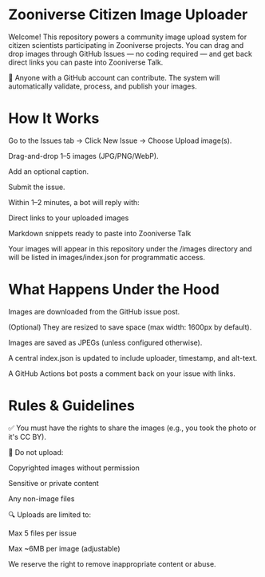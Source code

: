 # Zooniverse Citizen Image Uploader

Welcome! This repository powers a community image upload system for citizen scientists participating in Zooniverse projects. You can drag and drop images through GitHub Issues — no coding required — and get back direct links you can paste into Zooniverse Talk.

📸 Anyone with a GitHub account can contribute. The system will automatically validate, process, and publish your images.


# How It Works

Go to the Issues tab → Click New Issue → Choose Upload image(s).

Drag-and-drop 1–5 images (JPG/PNG/WebP).

Add an optional caption.

Submit the issue.

Within 1–2 minutes, a bot will reply with:

Direct links to your uploaded images

Markdown snippets ready to paste into Zooniverse Talk

Your images will appear in this repository under the /images directory and will be listed in images/index.json for programmatic access.


# What Happens Under the Hood

Images are downloaded from the GitHub issue post.

(Optional) They are resized to save space (max width: 1600px by default).

Images are saved as JPEGs (unless configured otherwise).

A central index.json is updated to include uploader, timestamp, and alt-text.

A GitHub Actions bot posts a comment back on your issue with links.


# Rules & Guidelines

✅ You must have the rights to share the images (e.g., you took the photo or it's CC BY).

🚫 Do not upload:

Copyrighted images without permission

Sensitive or private content

Any non-image files

🔍 Uploads are limited to:

Max 5 files per issue

Max ~6MB per image (adjustable)

We reserve the right to remove inappropriate content or abuse.
